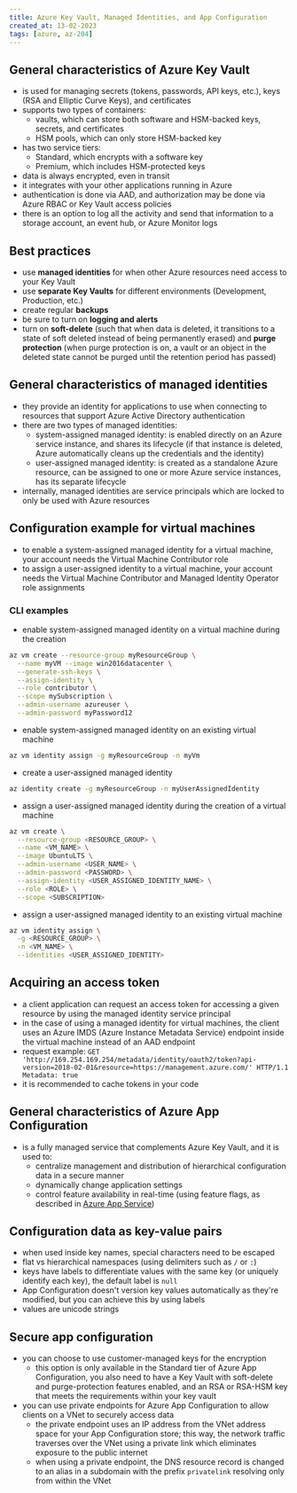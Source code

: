 ```yaml
---
title: Azure Key Vault, Managed Identities, and App Configuration
created_at: 13-02-2023
tags: [azure, az-204]
---
```


## General characteristics of Azure Key Vault

- is used for managing secrets (tokens, passwords, API keys, etc.), keys (RSA and Elliptic Curve Keys), and certificates
- supports two types of containers:
  - vaults, which can store both software and HSM-backed keys, secrets, and certificates
  - HSM pools, which can only store HSM-backed key
- has two service tiers:
  - Standard, which encrypts with a software key
  - Premium, which includes HSM-protected keys
- data is always encrypted, even in transit
- it integrates with your other applications running in Azure
- authentication is done via AAD, and authorization may be done via Azure RBAC or Key Vault access policies
- there is an option to log all the activity and send that information to a storage account, an event hub, or Azure Monitor logs

## Best practices

- use **managed identities** for when other Azure resources need access to your Key Vault
- use **separate Key Vaults** for different environments (Development, Production, etc.)
- create regular **backups**
- be sure to turn on **logging and alerts**
- turn on **soft-delete** (such that when data is deleted, it transitions to a state of soft deleted instead of being permanently erased) and **purge protection** (when purge protection is on, a vault or an object in the deleted state cannot be purged until the retention period has passed)

## General characteristics of managed identities

- they provide an identity for applications to use when connecting to resources that support Azure Active Directory authentication
- there are two types of managed identities:
  - system-assigned managed identity: is enabled directly on an Azure service instance, and shares its lifecycle (if that instance is deleted, Azure automatically cleans up the credentials and the identity)
  - user-assigned managed identity: is created as a standalone Azure resource, can be assigned to one or more Azure service instances, has its separate lifecycle
- internally, managed identities are service principals which are locked to only be used with Azure resources

## Configuration example for virtual machines

- to enable a system-assigned managed identity for a virtual machine, your account needs the Virtual Machine Contributor role
- to assign a user-assigned identity to a virtual machine, your account needs the Virtual Machine Contributor and Managed Identity Operator role assignments

### CLI examples

- enable system-assigned managed identity on a virtual machine during the creation

```bash
az vm create --resource-group myResourceGroup \
  --name myVM --image win2016datacenter \
  --generate-ssh-keys \
  --assign-identity \
  --role contributor \
  --scope mySubscription \
  --admin-username azureuser \
  --admin-password myPassword12
```

- enable system-assigned managed identity on an existing virtual machine

```bash
az vm identity assign -g myResourceGroup -n myVm
```

- create a user-assigned managed identity

```bash
az identity create -g myResourceGroup -n myUserAssignedIdentity
```

- assign a user-assigned managed identity during the creation of a virtual machine

```bash
az vm create \
  --resource-group <RESOURCE_GROUP> \
  --name <VM_NAME> \
  --image UbuntuLTS \
  --admin-username <USER_NAME> \
  --admin-password <PASSWORD> \
  --assign-identity <USER_ASSIGNED_IDENTITY_NAME> \
  --role <ROLE> \
  --scope <SUBSCRIPTION>
```

- assign a user-assigned managed identity to an existing virtual machine

```bash
az vm identity assign \
  -g <RESOURCE_GROUP> \
  -n <VM_NAME> \
  --identities <USER_ASSIGNED_IDENTITY>
```

## Acquiring an access token

- a client application can request an access token for accessing a given resource by using the managed identity service principal
- in the case of using a managed identity for virtual machines, the client uses an Azure IMDS (Azure Instance Metadata Service) endpoint inside the virtual machine instead of an AAD endpoint
- request example: `GET 'http://169.254.169.254/metadata/identity/oauth2/token?api-version=2018-02-01&resource=https://management.azure.com/' HTTP/1.1 Metadata: true`
- it is recommended to cache tokens in your code

## General characteristics of Azure App Configuration

- is a fully managed service that complements Azure Key Vault, and it is used to:
  - centralize management and distribution of hierarchical configuration data in a secure manner
  - dynamically change application settings
  - control feature availability in real-time (using feature flags, as described in [Azure App Service](./azure_app_service.md))

## Configuration data as key-value pairs

- when used inside key names, special characters need to be escaped
- flat vs hierarchical namespaces (using delimiters such as `/` or `:`)
- keys have labels to differentiate values with the same key (or uniquely identify each key), the default label is `null`
- App Configuration doesn't version key values automatically as they're modified, but you can achieve this by using labels
- values are unicode strings

## Secure app configuration

- you can choose to use customer-managed keys for the encryption
  - this option is only available in the Standard tier of Azure App Configuration, you also need to have a Key Vault with soft-delete and purge-protection features enabled, and an RSA or RSA-HSM key that meets the requirements within your key vault
- you can use private endpoints for Azure App Configuration to allow clients on a VNet to securely access data
  - the private endpoint uses an IP address from the VNet address space for your App Configuration store; this way, the network traffic traverses over the VNet using a private link which eliminates exposure to the public internet
  - when using a private endpoint, the DNS resource record is changed to an alias in a subdomain with the prefix `privatelink` resolving only from within the VNet
